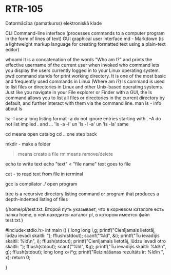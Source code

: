 # RTR-105 
Datormācība (pamatkurss) elektroniskā klade

CLI Command-line interface (processes commands to a computer program in the form of lines of text)
GUI graphical user interface
md - Markdown (is a lightweight markup language for creating formatted text using a plain-text editor)

whoami It is a concatenation of the words "Who am I?" and prints the effective username of the current user when invoked
   who command lets you display the users currently logged in to your Linux operating system.
   pwd command stands for print working directory. It is one of the most basic and frequently used commands in Linux (Where am i?)
   ls command is used to list files or directories in Linux and other Unix-based operating systems. Just like you navigate in your File explorer or Finder with a GUI, the ls command allows you to list all files or directories in the current directory by default, and further interact with them via the command line.
man ls - info about ls

ls:
-l  use a long listing format
-a do not ignore entries starting with .
-A do not list implied . and ...
'ls -a -l' un 'ls -l -a' un 'ls -la' same

cd means open catalog
cd .. one step back

mkdir - make a folder
> means create a file
rm means remove/delete

echo to write text
echo "text" < "file name"
text goes to file

cat - to read text from file in terminal

gcc is compilator
./ open program

 tree is a recursive directory listing command or program that produces a depth-indented listing of files

(/home/pl/test.txt. Второй путь указывает, что в корневом каталоге есть папка home, в ней находится каталог pl, в котором имеется файл test.txt.)

#include<stdio.h>
int main ()
{
long long i,g;
printf("Cienījamais lietotāj, lūdzu ievadi skaitli: ");
fflush(stdout);
scanf("%ld", &i);
printf("Tu ievadījis skaitli: %ld\n", i);
fflush(stdout);
printf("Cienījamais lietotāj, lūdzu ievadi otro skaitli: ");
fflush(stdout);
scanf("%ld", &g);
printf("Tu ievadījis skaitli: %ld\n", g);
fflush(stdout);
long long x=i*g;
printf("Reizināšanas rezultāts ir: %ld\n ", x);
return 0;

}

